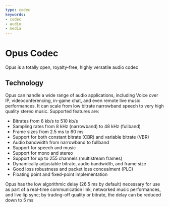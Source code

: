 ```yaml
---
type: codec
keywords:
- codec
- audio
- media
---
```

# Opus Codec

Opus is a totally open, royalty-free, highly versatile audio codec

## Technology

Opus can handle a wide range of audio applications, including Voice over IP, videoconferencing, in-game chat, and even remote live music performances. It can scale from low bitrate narrowband speech to very high quality stereo music. Supported features are:

- Bitrates from 6 kb/s to 510 kb/s
- Sampling rates from 8 kHz (narrowband) to 48 kHz (fullband)
- Frame sizes from 2.5 ms to 60 ms
- Support for both constant bitrate (CBR) and variable bitrate (VBR)
- Audio bandwidth from narrowband to fullband
- Support for speech and music
- Support for mono and stereo
- Support for up to 255 channels (multistream frames)
- Dynamically adjustable bitrate, audio bandwidth, and frame size
- Good loss robustness and packet loss concealment (PLC)
- Floating point and fixed-point implementation

Opus has the low algorithmic delay (26.5 ms by default) necessary for use as part of a real-time communication link, networked music performances, and live lip sync; by trading-off quality or bitrate, the delay can be reduced down to 5 ms